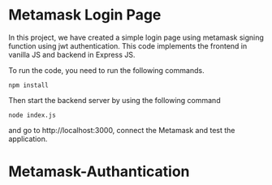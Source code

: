 # Metamask Login Page

In this project, we have created a simple login page using metamask signing function using jwt authentication. This code implements the frontend in vanilla JS and backend in Express JS. 

To run the code, you need to run the following commands. 

```shell
npm install
```

Then start the backend server by using the following command 

```shell
node index.js
```

and go to http://localhost:3000, connect the Metamask and test the application.
# Metamask-Authantication
